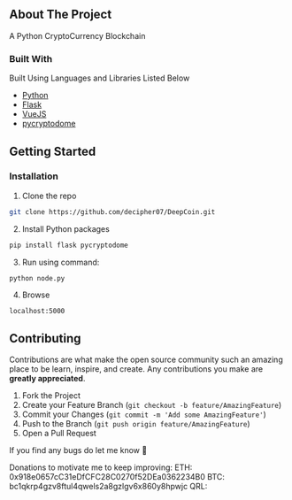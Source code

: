 <!-- ABOUT THE PROJECT -->
## About The Project

A Python CryptoCurrency Blockchain


### Built With
Built Using Languages and Libraries Listed Below 
* [Python](https://docs.python.org/3/)
* [Flask](https://flask.palletsprojects.com/en/1.1.x/)
* [VueJS](https://vuejs.org/v2/guide/)
* [pycryptodome](https://pycryptodome.readthedocs.io/en/latest/src)




<!-- GETTING STARTED -->
## Getting Started

### Installation

1. Clone the repo
```sh
git clone https://github.com/decipher07/DeepCoin.git
```
2. Install Python packages
```sh
pip install flask pycryptodome
```
3. Run using command:
```Python
python node.py
```
4. Browse
```
localhost:5000
```
<!-- CONTRIBUTING -->
## Contributing

Contributions are what make the open source community such an amazing place to be learn, inspire, and create. Any contributions you make are **greatly appreciated**.

1. Fork the Project
2. Create your Feature Branch (`git checkout -b feature/AmazingFeature`)
3. Commit your Changes (`git commit -m 'Add some AmazingFeature'`)
4. Push to the Branch (`git push origin feature/AmazingFeature`)
5. Open a Pull Request

If you find any bugs do let me know 🙂

Donations to motivate me to keep improving: 
ETH: 0x918e0657cC31eDfCFC28C0270f52DEa0362234B0
BTC: bc1qkrp4gzv8ftul4qwels2a8gzlgv6x860y8hpwjc
QRL: 
